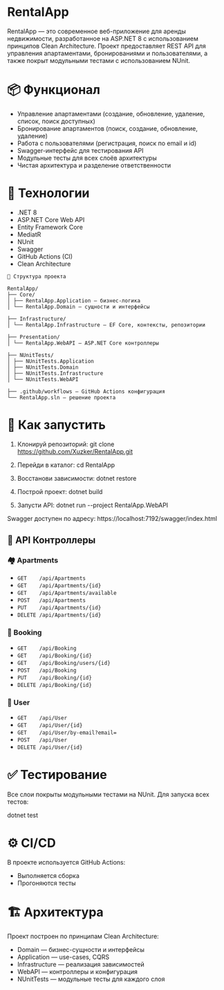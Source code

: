 # RentalApp

RentalApp — это современное веб-приложение для аренды недвижимости, разработанное на ASP.NET 8 с использованием принципов Clean Architecture. Проект предоставляет REST API для управления апартаментами, бронированиями и пользователями, а также покрыт модульными тестами с использованием NUnit.


# 📦 Функционал

- Управление апартаментами (создание, обновление, удаление, список, поиск доступных)
- Бронирование апартаментов (поиск, создание, обновление, удаление)
- Работа с пользователями (регистрация, поиск по email и id)
- Swagger-интерфейс для тестирования API
- Модульные тесты для всех слоёв архитектуры
- Чистая архитектура и разделение ответственности


# 🧰 Технологии

- .NET 8
- ASP.NET Core Web API
- Entity Framework Core
- MediatR
- NUnit
- Swagger
- GitHub Actions (CI)
- Clean Architecture


```text
📁 Структура проекта

RentalApp/
├── Core/
│ ├── RentalApp.Application — бизнес-логика
│ └── RentalApp.Domain — сущности и интерфейсы

├── Infrastructure/
│ └── RentalApp.Infrastructure — EF Core, контексты, репозитории

├── Presentation/
│ └── RentalApp.WebAPI — ASP.NET Core контроллеры

├── NUnitTests/
│ ├── NUnitTests.Application
│ ├── NUnitTests.Domain
│ ├── NUnitTests.Infrastructure
│ └── NUnitTests.WebAPI

├── .github/workflows — GitHub Actions конфигурация
└── RentalApp.sln — решение проекта
```


# 🚀 Как запустить

1. Клонируй репозиторий:
   git clone https://github.com/Xuzker/RentalApp.git

2. Перейди в каталог:
   cd RentalApp

3. Восстанови зависимости:
   dotnet restore

4. Построй проект:
   dotnet build

5. Запусти API:
   dotnet run --project RentalApp.WebAPI

Swagger доступен по адресу:
https://localhost:7192/swagger/index.html

## 📘 API Контроллеры

### 🏘️ Apartments
- `GET    /api/Apartments`
- `GET    /api/Apartments/{id}`
- `GET    /api/Apartments/available`
- `POST   /api/Apartments`
- `PUT    /api/Apartments/{id}`
- `DELETE /api/Apartments/{id}`

### 📅 Booking
- `GET    /api/Booking`
- `GET    /api/Booking/{id}`
- `GET    /api/Booking/users/{id}`
- `POST   /api/Booking`
- `PUT    /api/Booking/{id}`
- `DELETE /api/Booking/{id}`

### 👤 User
- `GET    /api/User`
- `GET    /api/User/{id}`
- `GET    /api/User/by-email?email=`
- `POST   /api/User`
- `DELETE /api/User/{id}`


# ✅ Тестирование

Все слои покрыты модульными тестами на NUnit.
Для запуска всех тестов:

dotnet test

# ⚙️ CI/CD

В проекте используется GitHub Actions:
- Выполняется сборка
- Прогоняются тесты


# 🏗️ Архитектура

Проект построен по принципам Clean Architecture:

- Domain        — бизнес-сущности и интерфейсы
- Application   — use-cases, CQRS
- Infrastructure — реализация зависимостей
- WebAPI        — контроллеры и конфигурация
- NUnitTests    — модульные тесты для каждого слоя
